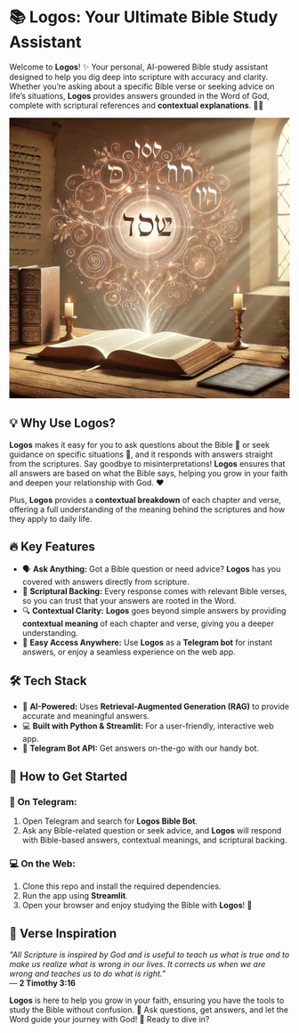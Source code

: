 # 📚 **Logos: Your Ultimate Bible Study Assistant**

Welcome to **Logos**! ✨ Your personal, AI-powered Bible study assistant designed to help you dig deep into scripture with accuracy and clarity. Whether you’re asking about a specific Bible verse or seeking advice on life’s situations, **Logos** provides answers grounded in the Word of God, complete with scriptural references and **contextual explanations**. 🙏✨

![logos image](image/logos.png)

## 💡 **Why Use Logos?**

**Logos** makes it easy for you to ask questions about the Bible 📖 or seek guidance on specific situations 🧐, and it responds with answers straight from the scriptures. Say goodbye to misinterpretations! **Logos** ensures that all answers are based on what the Bible says, helping you grow in your faith and deepen your relationship with God. ❤️

Plus, **Logos** provides a **contextual breakdown** of each chapter and verse, offering a full understanding of the meaning behind the scriptures and how they apply to daily life.

## 🔥 **Key Features**

- 🗣 **Ask Anything:** Got a Bible question or need advice? **Logos** has you covered with answers directly from scripture.
- 📜 **Scriptural Backing:** Every response comes with relevant Bible verses, so you can trust that your answers are rooted in the Word.
- 🔍 **Contextual Clarity:** **Logos** goes beyond simple answers by providing **contextual meaning** of each chapter and verse, giving you a deeper understanding.
- 📱 **Easy Access Anywhere:** Use **Logos** as a **Telegram bot** for instant answers, or enjoy a seamless experience on the web app.

## 🛠 **Tech Stack**

- 🤖 **AI-Powered:** Uses **Retrieval-Augmented Generation (RAG)** to provide accurate and meaningful answers.
- 💻 **Built with Python & Streamlit:** For a user-friendly, interactive web app.
- 🤳 **Telegram Bot API:** Get answers on-the-go with our handy bot.

## 🚀 **How to Get Started**

### 📱 **On Telegram:**

1. Open Telegram and search for **Logos Bible Bot**.
2. Ask any Bible-related question or seek advice, and **Logos** will respond with Bible-based answers, contextual meanings, and scriptural backing.

### 💻 **On the Web:**

1. Clone this repo and install the required dependencies.
2. Run the app using **Streamlit**.
3. Open your browser and enjoy studying the Bible with **Logos**! 🎉

## 🙏 **Verse Inspiration**

_"All Scripture is inspired by God and is useful to teach us what is true and to make us realize what is wrong in our lives. It corrects us when we are wrong and teaches us to do what is right."_  
— **2 Timothy 3:16**

**Logos** is here to help you grow in your faith, ensuring you have the tools to study the Bible without confusion. 🌿 Ask questions, get answers, and let the Word guide your journey with God! 💖 Ready to dive in?
